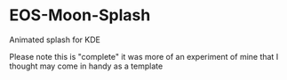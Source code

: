 # EOS-Moon-Splash
Animated splash for KDE

Please note this is "complete" it was more of an experiment of mine that I thought may come in handy as a template
